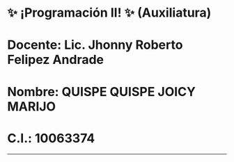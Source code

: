 # ✨ ¡Programación II! ✨ (Auxiliatura)
# **Docente:** Lic. **Jhonny Roberto Felipez Andrade**
# **Nombre:** **QUISPE QUISPE JOICY MARIJO**
# **C.I.:** **10063374**
---
